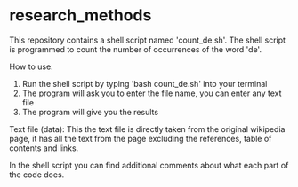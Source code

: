 # research_methods

This repository contains a shell script named 'count_de.sh'.
The shell script is programmed to count the number of occurrences of the word 'de'.

How to use:
1. Run the shell script by typing 'bash count_de.sh' into your terminal
2. The program will ask you to enter the file name, you can enter any text file
3. The program will give you the results

Text file (data):
This the text file is directly taken from the original wikipedia page,
it has all the text from the page excluding the references, table of contents and links.

In the shell script you can find additional comments about what each part of the code does.
